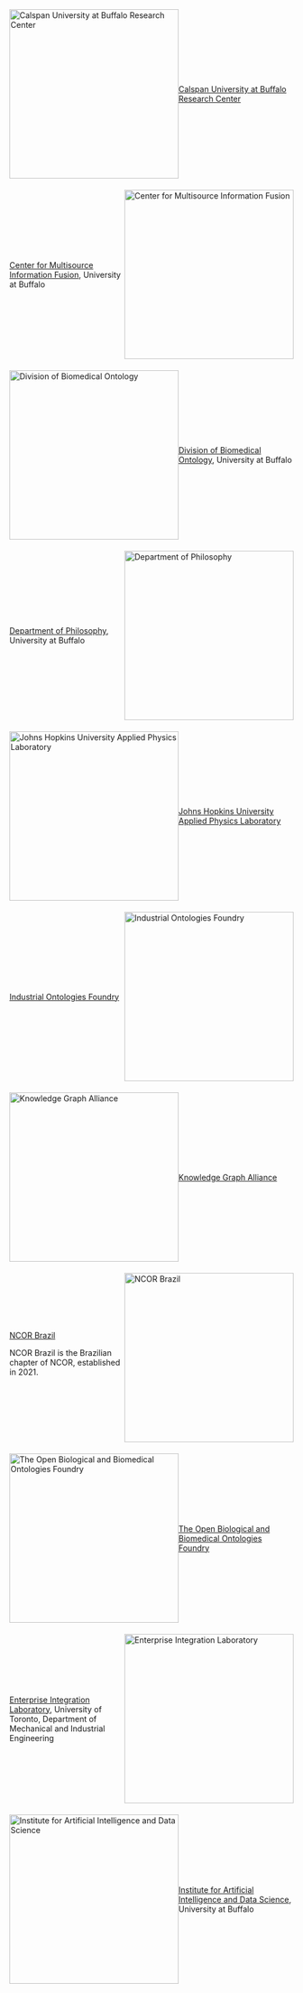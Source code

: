 <!DOCTYPE html>
<html lang="en">
<head>
    <meta charset="UTF-8">
    <title>Organizations</title>
    <style>
        .container {
            display: flex;
            align-items: center;
            margin-bottom: 20px;
        }
        .container:nth-child(even) {
            flex-direction: row-reverse;
        }
        .text, .image {
            flex: 1;
        }
        img {
            width: 300px;
            height: auto;
        }
    </style>
</head>
<body>

<div class="container">
    <div class="text">
        <a href="https://cubrc.org/">Calspan University at Buffalo Research Center</a>
    </div>
    <div class="image">
        <img src="https://raw.githubusercontent.com/johnbeve/NCOR-Test/main/docs/assets/logos/cubrc.png" alt="Calspan University at Buffalo Research Center">
    </div>
</div>

<div class="container">
    <div class="text">
        <a href="https://www.buffalo.edu/cmif.html">Center for Multisource Information Fusion</a>, University at Buffalo
    </div>
    <div class="image">
        <img src="https://raw.githubusercontent.com/johnbeve/NCOR-Test/main/docs/assets/logos/cmif.png" alt="Center for Multisource Information Fusion">
    </div>
</div>

<div class="container">
    <div class="text">
        <a href="http://medicine.buffalo.edu/departments/biomedical-informatics/divisions/biomedical-ontology.html">Division of Biomedical Ontology</a>, University at Buffalo
    </div>
    <div class="image">
        <img src="https://raw.githubusercontent.com/johnbeve/NCOR-Test/main/docs/assets/logos/dbi.png" alt="Division of Biomedical Ontology">
    </div>
</div>

<div class="container">
    <div class="text">
        <a href="https://www.buffalo.edu/cas/philosophy/grad-study/ontology.html">Department of Philosophy</a>, University at Buffalo
    </div>
    <div class="image">
        <img src="https://raw.githubusercontent.com/johnbeve/NCOR-Test/main/docs/assets/logos/philosophy.png" alt="Department of Philosophy">
    </div>
</div>

<div class="container">
    <div class="text">
        <a href="https://www.jhuapl.edu/">Johns Hopkins University Applied Physics Laboratory</a>
    </div>
    <div class="image">
        <img src="https://raw.githubusercontent.com/johnbeve/NCOR-Test/main/docs/assets/logos/apl.png" alt="Johns Hopkins University Applied Physics Laboratory">
    </div>
</div>

<div class="container">
    <div class="text">
        <a href="https://spec.industrialontologies.org/iof/">Industrial Ontologies Foundry</a>
    </div>
    <div class="image">
        <img src="https://raw.githubusercontent.com/johnbeve/NCOR-Test/main/docs/assets/logos/iof.png" alt="Industrial Ontologies Foundry">
    </div>
</div>

<div class="container">
    <div class="text">
        <a href="https://www.kg-alliance.org/about/">Knowledge Graph Alliance</a>
    </div>
    <div class="image">
        <img src="https://raw.githubusercontent.com/johnbeve/NCOR-Test/main/docs/assets/logos/kga.png" alt="Knowledge Graph Alliance">
    </div>
</div>

<div class="container">
    <div class="text">
        <a href="https://ontology-br.com.br/about/">NCOR Brazil</a>
        <p>NCOR Brazil is the Brazilian chapter of NCOR, established in 2021.</p>
    </div>
    <div class="image">
        <img src="https://raw.githubusercontent.com/johnbeve/NCOR-Test/main/docs/assets/logos/ncor-brazil.png" alt="NCOR Brazil">
    </div>
</div>

<div class="container">
    <div class="text">
        <a href="https://obofoundry.org/">The Open Biological and Biomedical Ontologies Foundry</a>
    </div>
    <div class="image">
        <img src="https://raw.githubusercontent.com/johnbeve/NCOR-Test/main/docs/assets/logos/obo.png" alt="The Open Biological and Biomedical Ontologies Foundry">
    </div>
</div>

<div class="container">
    <div class="text">
        <a href="https://eil.mie.utoronto.ca/projects/tove-project/">Enterprise Integration Laboratory</a>, University of Toronto, Department of Mechanical and Industrial Engineering
    </div>
    <div class="image">
        <img src="https://raw.githubusercontent.com/johnbeve/NCOR-Test/main/docs/assets/logos/tove.png" alt="Enterprise Integration Laboratory">
    </div>
</div>

<div class="container">
    <div class="text">
        <a href="https://www.buffalo.edu/ai-data-science.html">Institute for Artificial Intelligence and Data Science</a>, University at Buffalo
    </div>
    <div class="image">
        <img src="https://raw.githubusercontent.com/johnbeve/NCOR-Test/main/docs/assets/logos/iad.png" alt="Institute for Artificial Intelligence and Data Science">
    </div>
</div>

</body>
</html>